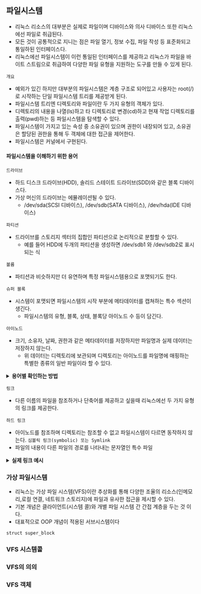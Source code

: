 ## 파일시스템
- 리눅스 리소스의 대부분은 실제로 파일이며 디바이스와 의사 디바이스 또한 리눅스에선 파일로 취급된다.
- 모든 것이 공통적으로 지니는 점은 파일 열기, 정보 수집, 파일 작성 등 표준화되고 통일하된 인터페이스다.
- 리눅스에선 파일시스템이 이런 통일된 인터페이스를 제공하고 리눅스가 파일을 바이트 스트림으로 취급하여 다양한 파일 유형을 지원하는 도구를 만들 수 있게 된다.

`개요`
- 예외가 있긴 하지만 대부분의 파일시스템은 계층 구조로 되어있고 사용자는 root(/)로 시작하는 단일 파일시스템 트리를 제공받게 된다.
- 파일시스템 트리엔 디렉토리와 파일이란 두 가지 유형의 객체가 있다. 
- 디렉토리의 내용을 나열(ls)하고 타 디렉토리로 변경(cd)하고 현재 작업 디렉토리를 출력(pwd)하는 등 파일시스템을 탐색할 수 있다.
- 파일시스템이 가지고 있는 속성 중 소유권이 있으며 권한이 내장되어 있고, 소유권은 할당된 권한을 통해 두 객체에 대한 접근을 제어한다.
- 파일시스템은 커널에서 구현된다.

#### 파일시스템을 이해하기 위한 용어
`드라이브`
- 하드 디스크 드라이브(HDD), 솔리드 스테이트 드라이브(SDD)와 같은 블록 디바이스다. 
- 가상 머신의 드라이브는 에뮬레이션될 수 있다.
  - /dev/sda(SCSI 디바이스), /dev/sdb(SATA 디바이스), /dev/hda(IDE 디바이스)

`파티션`
- 드라이브를 스토리지 섹터의 집합인 파티션으로 논리적으로 분할할 수 있다.
  - 예를 들어 HDD에 두개의 파티션을 생성하면 /dev/sdb1 와 /dev/sdb2로 표시되는 식

`볼륨`
- 파티션과 비슷하지만 더 유연하며 특정 파일시스템용으로 포맷되기도 한다.

`슈퍼 블록`
- 시스템이 포맷되면 파일시스템의 시작 부분에 메타데이터를 캡쳐하는 특수 섹션이 생긴다.
  - 파일시스템의 유형, 블록, 상태, 블록당 아이노드 수 등이 담긴다.

`아이노드`
- 크기, 소유자, 날짜, 권한과 같은 메타데이터를 저장하지만 파일명과 실제 데이터는 저장하지 않는다.
  - 위 데이터는 디렉토리에 보관되며 디렉토리는 아이노드를 파일명에 매핑하는 특별한 종류의 일반 파일이라 할 수 있다.

<details>
<summary><strong>용어별 확인하는 방법</strong></summary>
<div>

- 논리 디바이스에 대한 설정을 확인

```shell
lsblk --exclude 7 # 의사(루프) 디바이스를 제외한 모든 블록 디바이스를 나열한다.
NAME   MAJ:MIN RM   SIZE RO TYPE MOUNTPOINT
sda      8:0    0   1.8T  0 disk # 전체적으로 1.8T의 용량을 가진 sda라는 디스크 드라이브가 있다.
└─sda1   8:1    0   1.8T  0 part #
sdb      8:16   1   930G  0 disk # 전체적으로 0.9T의 용량을 가진 sda라는 디스크 드라이브가 있다.
├─sdb1   8:17   1   976M  0 part /boot # 다섯개의 파티션이 존재하며 sdb1은 부팅 파티션이다.
├─sdb2   8:18   1   7.6G  0 part
├─sdb3   8:19   1   7.6G  0 part /tmp
├─sdb4   8:20   1     1K  0 part
└─sdb5   8:21   1 913.8G  0 part /
```

- 사용 중인 파일시스템을 확인 

```shell
findmnt -D -t nosquashfs # 파일시스템을 나열하지만 스쿼시FS(CD용으로 특수 읽기 전용 압축 시스템) 유형은 제외한다.
SOURCE               FSTYPE     SIZE   USED  AVAIL USE% TARGET
devtmpfs             devtmpfs  31.4G      0  31.4G   0% /dev
tmpfs                tmpfs     31.5G      0  31.5G   0% /dev/shm
tmpfs                tmpfs     31.5G   3.2G  28.3G  10% /run
tmpfs                tmpfs     31.5G      0  31.5G   0% /sys/fs/cgroup
/dev/sdb5            ext4     899.3G   332G 521.7G  37% /
/dev/sdb1            ext4     944.7M   187M 692.9M  20% /boot
/dev/sdb3            ext4       7.4G 180.3M   6.8G   2% /tmp
```

```shell
stat myfile
  File: myfile
  Size: 4096      	Blocks: 8          IO Block: 4096   디렉토리 # 파일 유형 정보
Device: 815h/2069d	Inode: 36306979    Links: 2 # 디바이스와 아이노드 정보
Access: (0744/drwxr--r--)  Uid: ( 1005/   test)   Gid: ( 1005/   test)
Access: 2024-10-10 02:45:11.043450892 +0900
Modify: 2023-08-10 13:48:44.359250188 +0900
Change: 2023-08-10 13:48:44.359250188 +0900
 Birth: -
```

|      명령어       |     사용 예제     |
|:--------------:|:-------------:|
| lsblk | 모든 블록 디바이스 나열  |
| fdisk, parted | 디스크 파티션 관리 |
| blkid | UUID와 같은 블록 디바이스 속성 표시 |
| hwinfo | 하드웨어 정보 표시 |
| file -s | 파일시스템과 파티션 정보 표시 |
| stat, df -i, ls -i | 아이노드와 관련된 정보 표시 및 목록 출력 |

</div>
</details>

`링크`
- 다른 이름의 파일을 참조하거나 단축어를 제공하고 싶을때 리눅스에선 두 가지 유형의 링크를 제공한다.

`하드 링크`
- 아이노드를 참조하며 디렉토리는 참조할 수 없고 파일시스템이 다르면 동작하지 않는다.
`심볼릭 링크(symbolic) 또는 Symlink`
- 파일의 내용이 다른 파일의 경로를 나타내는 문자열인 특수 파일

<details>
<summary><strong>실제 링크 예시</strong></summary>
<div>

```shell
ln myfile somealias # 하드 링크 생성
ln -s myfile somesoftalias # 심볼릭 링크 생성(-s옵션)
ls -al *alias # 파일 목록 출력 파일 유형의 차이와 이름 표시 방식을 보자, ls -ali *alis를 사용하면 두 아이노드가 동일하다는 것을 알 수 있다.
stat somealias # 하드링크의 파일 내역 표시
stat somesoftalias # 심볼릭링크의 파일 내역 표시
```

</div>
</details>

### 가상 파일시스템
- 리눅스는 가상 파일 시스템(VFS)이란 추상화를 통해 다양한 조율의 리소스(인메모리,로컬 연결, 네트워크 스토리지)에 파일과 유사한 접근을 제시할 수 있다.
- 기본 개념은 클라이언트(시스템 콜)와 개별 파일 시스템 간 간접 계층을 두는 것 이다.
- 대표적으로 OOP 개념이 적용된 서브시스템이다

`struct super_block`

### VFS 시스템콜

### VFS의 의의

### VFS 객체